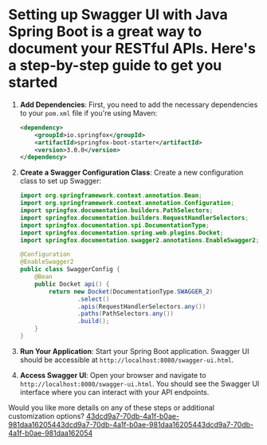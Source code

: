 # Setting up Swagger UI with Java Spring Boot is a great way to document your RESTful APIs. Here's a step-by-step guide to get you started

1. **Add Dependencies**: First, you need to add the necessary dependencies to your `pom.xml` file if you're using Maven:

   ```xml
   <dependency>
       <groupId>io.springfox</groupId>
       <artifactId>springfox-boot-starter</artifactId>
       <version>3.0.0</version>
   </dependency>
   ```

2. **Create a Swagger Configuration Class**: Create a new configuration class to set up Swagger:

   ```java
   import org.springframework.context.annotation.Bean;
   import org.springframework.context.annotation.Configuration;
   import springfox.documentation.builders.PathSelectors;
   import springfox.documentation.builders.RequestHandlerSelectors;
   import springfox.documentation.spi.DocumentationType;
   import springfox.documentation.spring.web.plugins.Docket;
   import springfox.documentation.swagger2.annotations.EnableSwagger2;

   @Configuration
   @EnableSwagger2
   public class SwaggerConfig {
       @Bean
       public Docket api() {
           return new Docket(DocumentationType.SWAGGER_2)
                   .select()
                   .apis(RequestHandlerSelectors.any())
                   .paths(PathSelectors.any())
                   .build();
       }
   }
   ```

3. **Run Your Application**: Start your Spring Boot application. Swagger UI should be accessible at `http://localhost:8080/swagger-ui.html`.

4. **Access Swagger UI**: Open your browser and navigate to `http://localhost:8080/swagger-ui.html`. You should see the Swagger UI interface where you can interact with your API endpoints.

Would you like more details on any of these steps or additional customization options?
[43dcd9a7-70db-4a1f-b0ae-981daa162054](https://github.com/bovenson/notes/tree/387074588c50973b6fb8645f859ae9ca29b4df4c/Architecture%2FFramework%2FSwagger%2FSwagger.md?citationMarker=43dcd9a7-70db-4a1f-b0ae-981daa162054 "1")[43dcd9a7-70db-4a1f-b0ae-981daa162054](https://github.com/arthurmz/sca-monitoramento-barragens/tree/430d82245085c8c7bee3d67457cc7c1db3be7aaa/src%2Fmain%2Fjava%2Fcom%2Fsca%2Fmonitoramento_barragens%2Fconfig%2FSwaggerConfig.java?citationMarker=43dcd9a7-70db-4a1f-b0ae-981daa162054 "2")[43dcd9a7-70db-4a1f-b0ae-981daa162054](https://github.com/lakermann/social-playlist/tree/63e94d8874f4153c8883cc5e53d668a8ffcc2cbe/docs%2Fsrc%2Fbackend%2Ffirst-spring-boot-application.md?citationMarker=43dcd9a7-70db-4a1f-b0ae-981daa162054 "3")
